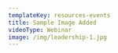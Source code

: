 ```yaml
---
templateKey: resources-events
title: Sample Image Added
videoType: Webinar
image: /img/leadership-1.jpg
---
```


